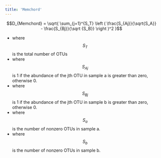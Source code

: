 ```yaml
---
title: 'Memchord'
---
```

$$D_{Memchord} = \sqrt{ \sum_{j=1}^{S_T}  \left ( \frac{S_{Aj}}{\sqrt{S_A}} - \frac{S_{Bj}}{\sqrt {S_B}} \right )^2  }$$

-   where $$S_{T}$$ is the total number of OTUs
-   where $$S_{Aj}$$ is 1 if the abundance of the jth OTU in sample a is
    greater than zero, otherwise 0.
-   where $$S_{Bj}$$ is 1 if the abundance of the jth OTU in sample b is
    greater than zero, otherwise 0.
-   where $$S_{a}$$ is the number of nonzero OTUs in sample a.
-   where $$S_{b}$$ is the number of nonzero OTUs in sample b.

